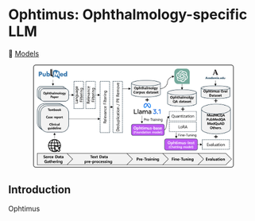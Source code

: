 # Ophtimus: Ophthalmology-specific LLM
<p align="left"> 🤗 <a href="https://huggingface.co/collections/kakaocorp/kanana-nano-21b-67a326cda1c449c8d4172259">Models</a> &nbsp

<p align="center">
 <img src="./Images/Ophtimus_Dev_Architecture.png" width="80%">
</p>

## Introduction
Ophtimus

